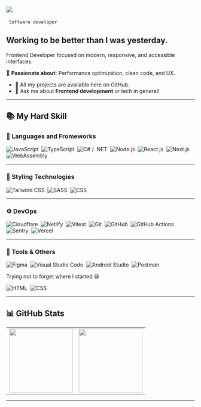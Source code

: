 <h1>
    <img src="https://readme-typing-svg.herokuapp.com/?font=Righteous&size=35&center=true&vCenter=true&width=500&height=50&duration=4000&lines=Hi+There!+👋;+I'm+João+Tambue!;" />
</h1>

 <p><code> Software developer </code></p>

<h2>Working to be better than I was yesterday.</h2>

<p>Frontend Developer focused on modern, responsive, and accessible interfaces.</p>

<p>🚀 <strong>Passionate about:</strong> Performance optimization, clean code, and UX.</p>  

<ul>
  <li>📁 All my projects are available here on GitHub.</li>
  <li>💬 Ask me about <strong>Frontend development</strong> or tech in general!</li> 
</ul>

---

## 📚 My Hard Skill

### 🚀 Languages ​​and Fromeworks
![JavaScript](https://img.shields.io/badge/-JavaScript-05122A?style=flat&logo=javascript)&nbsp;
![TypeScript](https://img.shields.io/badge/-TypeScript-05122A?style=flat&logo=typescript)&nbsp;
![C# / .NET](https://img.shields.io/badge/-CSharp-05122A?style=flat&logo=dotnet)&nbsp;
![Node.js](https://img.shields.io/badge/-Node.js-05122A?style=flat&logo=node.js)&nbsp;
![React.js](https://img.shields.io/badge/-React-05122A?style=flat&logo=react)&nbsp;
![Next.js](https://img.shields.io/badge/-Next.js-05122A?style=flat&logo=next.js)&nbsp;
![WebAssembly](https://img.shields.io/badge/-WebAssembly-05122A?style=flat&logo=webassembly)

---

### 🎨 Styling Technologies
![Tailwind CSS](https://img.shields.io/badge/-Tailwind%20CSS-05122A?style=flat&logo=tailwind-css)&nbsp;
![SASS](https://img.shields.io/badge/-SASS-05122A?style=flat&logo=sass)&nbsp;
![CSS](https://img.shields.io/badge/-CSS-05122A?style=flat&logo=CSS3&logoColor=1572B6)&nbsp;

---

### ⚙️ DevOps
![Cloudflare](https://img.shields.io/badge/-Cloudflare-05122A?style=flat&logo=cloudflare)&nbsp; 
![Netlify](https://img.shields.io/badge/-Netlify-05122A?style=flat&logo=netlify)&nbsp; 
![Vitest](https://img.shields.io/badge/-Vitest-05122A?style=flat&logo=vitest)&nbsp; 
![Git](https://img.shields.io/badge/-Git-05122A?style=flat&logo=git)&nbsp;
![GitHub](https://img.shields.io/badge/-GitHub-05122A?style=flat&logo=github)&nbsp;
![GitHub Actions](https://img.shields.io/badge/-GitHub%20Actions-05122A?style=flat&logo=github-actions)&nbsp; 
![Sentry](https://img.shields.io/badge/-Sentry-05122A?style=flat&logo=sentry)&nbsp;
![Vercel](https://img.shields.io/badge/-Vercel-05122A?style=flat&logo=vercel)&nbsp;

---

### 🧰 Tools & Others
![Figma](https://img.shields.io/badge/-Figma-05122A?style=flat&logo=figma)&nbsp;
![Visual Studio Code](https://img.shields.io/badge/-VS%20Code-05122A?style=flat&logo=visual-studio-code)&nbsp;
![Android Studio](https://img.shields.io/badge/-Android%20Studio-05122A?style=flat&logo=android-studio)&nbsp;
![Postman](https://img.shields.io/badge/-Postman-05122A?style=flat&logo=postman)&nbsp;


Trying not to forget where I started 😆

![HTML](https://img.shields.io/badge/-HTML-05122A?style=flat&logo=HTML5)&nbsp;
![CSS](https://img.shields.io/badge/-CSS-05122A?style=flat&logo=CSS3&logoColor=1572B6)&nbsp;

---

## 📊 GitHub Stats

<div align="center">

<table>
  <tr>
    <td>
      <img height="170" src="https://github-readme-stats.vercel.app/api?username=joao-tambue&show_icons=true&theme=tokyonight&hide_border=true&count_private=true" />
    </td>
    <td>
      <img height="170" src="https://github-readme-stats.vercel.app/api/top-langs/?username=joao-tambue&layout=compact&theme=tokyonight&hide_border=true" />
    </td>
  </tr>
</table>

</div>


---


